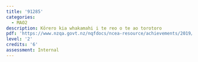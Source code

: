 ```yaml
---
title: '91285'
categories:
  - MAO2
description: Kōrero kia whakamahi i te reo o te ao torotoro
pdf: 'https://www.nzqa.govt.nz/nqfdocs/ncea-resource/achievements/2019/as91285.pdf'
level: '2'
credits: '6'
assessment: Internal
---
```


